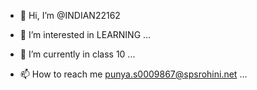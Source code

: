 - 👋 Hi, I’m @INDIAN22162
- 👀 I’m interested in LEARNING ...
- 🌱 I’m currently in class 10 ...

- 📫 How to reach me punya.s0009867@spsrohini.net ...

<!---
INDIAN22162/INDIAN22162 is a ✨ special ✨ repository because its `README.md` (this file) appears on your GitHub profile.
You can click the Preview link to take a look at your changes.
--->
